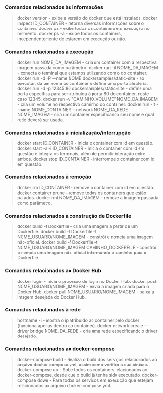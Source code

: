 ### Comandos relacionados às informações
> docker version - exibe a versão do docker que está instalada.
> docker inspect ID_CONTAINER - retorna diversas informações sobre o container.
> docker ps - exibe todos os containers em execução no momento.
> docker ps -a - exibe todos os containers, independentemente de estarem em execução ou não.
### Comandos relacionados à execução
> docker run NOME_DA_IMAGEM - cria um container com a respectiva imagem passada como parâmetro.
> docker run -it NOME_DA_IMAGEM - conecta o terminal que estamos utilizando com o do container.
> docker run -d -P --name NOME dockersamples/static-site - ao executar, dá um nome ao container e define uma porta aleatória.
> docker run -d -p 12345:80 dockersamples/static-site - define uma porta específica para ser atribuída à porta 80 do container, neste caso 12345.
> docker run -v "CAMINHO_VOLUME" NOME_DA_IMAGEM - cria um volume no respectivo caminho do container.
> docker run -it --name NOME_CONTAINER --network NOME_DA_REDE NOME_IMAGEM - cria um container especificando seu nome e qual rede deverá ser usada.
### Comandos relacionados à inicialização/interrupção
> docker start ID_CONTAINER - inicia o container com id em questão.
> docker start -a -i ID_CONTAINER - inicia o container com id em questão e integra os terminais, além de permitir interação entre ambos.
> docker stop ID_CONTAINER - interrompe o container com id em questão.
### Comandos relacionados à remoção
> docker rm ID_CONTAINER - remove o container com id em questão.
> docker container prune - remove todos os containers que estão parados.
> docker rmi NOME_DA_IMAGEM - remove a imagem passada como parâmetro.
### Comandos relacionados à construção de Dockerfile
> docker build -f Dockerfile - cria uma imagem a partir de um Dockerfile.
> docker build -f Dockerfile -t NOME_USUARIO/NOME_IMAGEM - constrói e nomeia uma imagem não-oficial.
> docker build -f Dockerfile -t NOME_USUARIO/NOME_IMAGEM CAMINHO_DOCKERFILE - constrói e nomeia uma imagem não-oficial informando o caminho para o Dockerfile.
### Comandos relacionados ao Docker Hub
> docker login - inicia o processo de login no Docker Hub.
> docker push NOME_USUARIO/NOME_IMAGEM - envia a imagem criada para o Docker Hub.
> docker pull NOME_USUARIO/NOME_IMAGEM - baixa a imagem desejada do Docker Hub.
### Comandos relacionados à rede
> hostname -i - mostra o ip atribuído ao container pelo docker (funciona apenas dentro do container).
> docker network create --driver bridge NOME_DA_REDE - cria uma rede especificando o driver desejado.

### Comandos relacionados ao docker-compose
> docker-compose build - Realiza o build dos serviços relacionados ao arquivo docker-compose.yml, assim como verifica a sua sintaxe.
> docker-compose up - Sobe todos os containers relacionados ao docker-compose, desde que o build já tenha sido executado.
> docker-compose down - Para todos os serviços em execução que estejam relacionados ao arquivo docker-compose.yml.